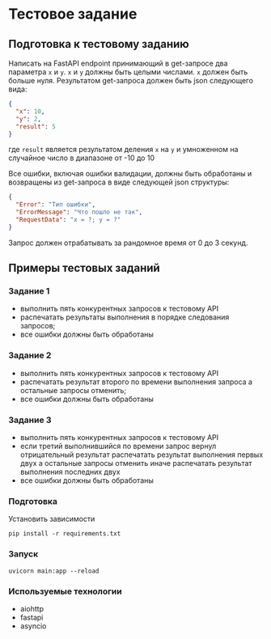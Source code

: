 # Тестовое задание

## Подготовка к тестовому заданию

Написать на FastAPI endpoint принимающий в get-запросе два параметра `x` и `y`.
`x` и `y` должны быть целыми числами.
`x` должен быть больше нуля.
Результатом get-запроса должен быть json следующего вида:

```json
{
  "x": 10,
  "y": 2,
  "result": 5
}
```

где `result` является результатом деления `x` на `y` и умноженном на случайное число в диапазоне от -10 до 10

Все ошибки, включая ошибки валидации, должны быть обработаны и возвращены из get-запроса в виде следующей json структуры:

```json
{
  "Error": "Тип ошибки",
  "ErrorMessage": "Что пошло не так",
  "RequestData": "x = ?; y = ?"
}
```

Запрос должен отрабатывать за рандомное время от 0 до 3 секунд.

## Примеры тестовых заданий

### Задание 1

- выполнить пять конкурентных запросов к тестовому API
- распечатать результаты выполнения в порядке следования запросов;
- все ошибки должны быть обработаны

### Задание 2

- выполнить пять конкурентных запросов к тестовому API
- распечатать результат второго по времени выполнения запроса а остальные запросы отменить;
- все ошибки должны быть обработаны

### Задание 3

- выполнить пять конкурентных запросов к тестовому API
- если третий выполнившийся по времени запрос вернул отрицательный результат распечатать результат выполнения первых двух а остальные запросы отменить иначе распечатать результат выполнения последних двух
- все ошибки должны быть обработаны




### Подготовка
Установить зависимости
```
pip install -r requirements.txt
```

### Запуск
```
uvicorn main:app --reload
```

### Используемые технологии 

- aiohttp
- fastapi
- asyncio

